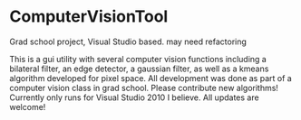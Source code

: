 # ComputerVisionTool
Grad school project, Visual Studio based. may need refactoring

This is a gui utility with several computer vision functions including a bilateral filter, an edge detector, a gaussian filter, as well as a kmeans algorithm developed for pixel space. All development was done as part of a computer vision class in grad school. Please contribute new algorithms! Currently only runs for Visual Studio 2010 I believe. All updates are welcome!

